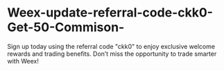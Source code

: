 # Weex-update-referral-code-ckk0-Get-50-Commison-
Sign up today using the referral code "ckk0" to enjoy exclusive welcome rewards and trading benefits. Don’t miss the opportunity to trade smarter with Weex!
